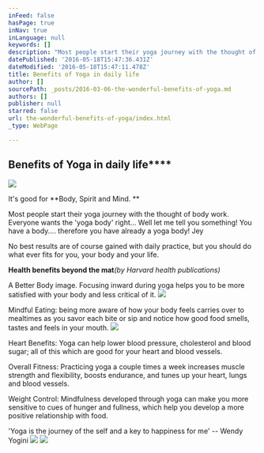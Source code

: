 ```yaml
---
inFeed: false
hasPage: true
inNav: true
inLanguage: null
keywords: []
description: "Most people start their yoga journey with the thought of body work. Everyone wants the 'yoga body' right... Well let me tell you something! You have a body.... therefore you have already a yoga body! Jey "
datePublished: '2016-05-18T15:47:36.431Z'
dateModified: '2016-05-18T15:47:11.478Z'
title: Benefits of Yoga in daily life
author: []
sourcePath: _posts/2016-03-06-the-wonderful-benefits-of-yoga.md
authors: []
publisher: null
starred: false
url: the-wonderful-benefits-of-yoga/index.html
_type: WebPage

---
```

## Benefits of Yoga in daily life****
![](https://s3-us-west-2.amazonaws.com/the-grid-img/p/82e754d930c09584f48751ab4c651fd438e8ca7a.jpg)

It's good for **Body, Spirit and Mind. **

Most people start their yoga journey with the thought of body work. Everyone wants the 'yoga body' right... Well let me tell you something! You have a body.... therefore you have already a yoga body! Jey 

No best results are of course gained with daily practice, but you should do what ever fits for you, your body and your life.

**Health benefits beyond the mat**_(by Harvard health publications)_

A Better Body image. Focusing inward during yoga helps you to be more satisfied with your body and less critical of it. ![](https://the-grid-user-content.s3-us-west-2.amazonaws.com/453ba703-b516-4f75-be87-d3abe9394026.jpg)

Mindful Eating: being more aware of how your body feels carries over to mealtimes as you savor each bite or sip and notice how good food smells, tastes and feels in your mouth.
![](https://the-grid-user-content.s3-us-west-2.amazonaws.com/fc264d97-cad5-45d9-925e-9b8312e98504.jpg)

Heart Benefits: Yoga can help lower blood pressure, cholesterol and blood sugar; all of this which are good for your heart and blood vessels.

Overall Fitness: Practicing yoga a couple times a week increases muscle strength and flexibility, boosts endurance, and tunes up your heart, lungs and blood vessels.

Weight Control: Mindfulness developed through yoga can make you more sensitive to cues of hunger and fullness, which help you develop a more positive relationship with food.

'Yoga is the journey of the self and a key to happiness for me' -- Wendy Yogini
![](https://the-grid-user-content.s3-us-west-2.amazonaws.com/8c57296e-8517-4fe5-8463-49e983c5fb1f.jpg)
![](https://the-grid-user-content.s3-us-west-2.amazonaws.com/4274f459-9f00-4d7f-9fbe-0165bbf50a52.jpg)